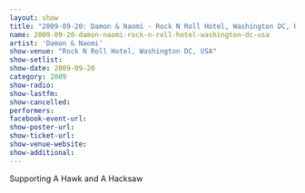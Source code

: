 ```yaml
---
layout: show
title: "2009-09-20: Damon & Naomi - Rock N Roll Hotel, Washington DC, USA"
name: 2009-09-20-damon-naomi-rock-n-roll-hotel-washington-dc-usa
artist: 'Damon & Naomi'
show-venue: "Rock N Roll Hotel, Washington DC, USA"
show-setlist: 
show-date: 2009-09-20
category: 2009
show-radio: 
show-lastfm: 
show-cancelled: 
performers: 
facebook-event-url: 
show-poster-url: 
show-ticket-url: 
show-venue-website: 
show-additional: 
---
```


Supporting A Hawk and A Hacksaw